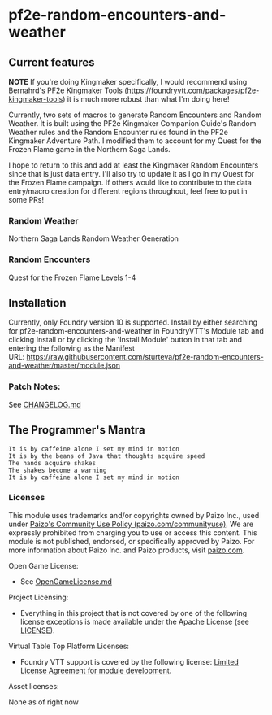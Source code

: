 # pf2e-random-encounters-and-weather

## Current features 
**NOTE** If you're doing Kingmaker specifically, I would recommend using Bernahrd's PF2e Kingmaker Tools (https://foundryvtt.com/packages/pf2e-kingmaker-tools) it is much more robust than what I'm doing here!

Currently, two sets of macros to generate Random Encounters and Random Weather. It is built using the PF2e Kingmaker Companion Guide's Random Weather rules and the Random Encounter rules found in the PF2e Kingmaker Adventure Path. I modified them to account for my Quest for the Frozen Flame game in the Northern Saga Lands.

I hope to return to this and add at least the Kingmaker Random Encounters since that is just data entry. I'll also try to update it as I go in my Quest for the Frozen Flame campaign. If others would like to contribute to the data entry/macro creation for different regions throughout, feel free to put in some PRs!

### Random Weather ###
Northern Saga Lands Random Weather Generation

### Random Encounters ###
Quest for the Frozen Flame Levels 1-4

## Installation

Currently, only Foundry version 10 is supported. Install by either searching for pf2e-random-encounters-and-weather in FoundryVTT's Module tab and clicking Install or by clicking the 'Install Module' button in that tab and entering the following as the Manifest URL: https://raw.githubusercontent.com/sturteva/pf2e-random-encounters-and-weather/master/module.json

### Patch Notes:

See [CHANGELOG.md](CHANGELOG.md)

## The Programmer's Mantra

```
It is by caffeine alone I set my mind in motion
It is by the beans of Java that thoughts acquire speed
The hands acquire shakes
The shakes become a warning
It is by caffeine alone I set my mind in motion
```
### Licenses

This module uses trademarks and/or copyrights owned by Paizo Inc., used
under [Paizo's Community Use Policy (paizo.com/communityuse)](paizo.com/communityuse). We are expressly prohibited from
charging you to use or access this content. This module is not published, endorsed, or specifically approved by Paizo.
For more information about Paizo Inc. and Paizo products, visit [paizo.com](paizo.com).

Open Game License:

* See [OpenGameLicense.md](OpenGameLicense.md)

Project Licensing:

* Everything in this project that is not covered by one of the following license exceptions is made available under the
  Apache License (see [LICENSE](LICENSE)).

Virtual Table Top Platform Licenses:

* Foundry VTT support is covered by the following
  license: [Limited License Agreement for module development](https://foundryvtt.com/article/license/).

Asset licenses:

None as of right now
